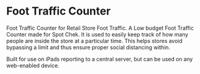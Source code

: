 # Foot Traffic Counter
Foot Traffic Counter for Retail Store Foot Traffic.
A Low budget Foot Traffic Counter made for Spot Chek. It is used to easily keep track of how many people are inside the store at a particular time. This helps stores avoid bypassing a limit and thus ensure proper social distancing within.

Built for use on iPads reporting to a central server, but can be used on any web-enabled device.


